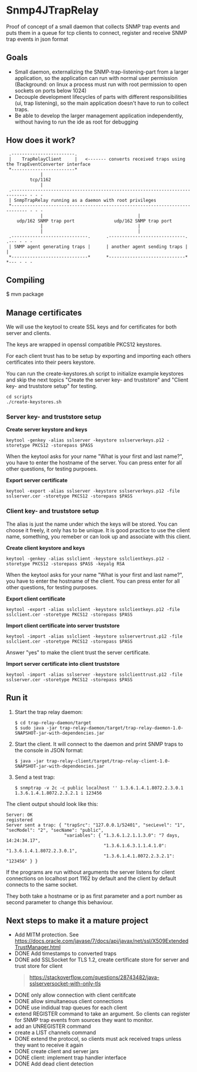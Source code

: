 # Snmp4JTrapRelay

Proof of concept of a small daemon that collects SNMP trap events and puts them in a queue
for tcp clients to connect, register and receive SNMP trap events in json format

## Goals 
 - Small daemon, externalizing the SNMP-trap-listening-part from a larger application, so the application can run with normal user permission
   (Background: on linux a process must run with root permission to open sockets on ports below 1024)
 - Decouple development lifecycles of parts with different responsibilities (ui, trap listening), so the main application doesn't have to run to collect traps.
 - Be able to develop the larger management application independently, without having to run the ide as root for debugging


## How does it work?

```
 .------------------------.
 |    TrapRelayClient     |   <------- converts received traps using the TrapEventConverter interface
 *------------------------*
             |
         tcp/1162
             |
 .---------------------------------------------------------------------------- - - -
 | SnmpTrapRelay running as a daemon with root privileges
 *---------------------------------------------------------------------------- - - -
             |                                    |
    udp/162 SNMP trap port               udp/162 SNMP trap port
             |                                    |
             |                                    |
 .-----------------------------.      .-----------------------------.     .--- - - -
 | SNMP agent generating traps |      | another agent sending traps |     |
 *-----------------------------*      *-----------------------------*     *--- - - -
```

## Compiling

$ mvn package


## Manage certificates 

We will use the keytool to create SSL keys and for certificates for both server and clients.

The keys are wrapped in openssl compatible PKCS12 keystores.

For each client trust has to be setup by exporting and importing each others certificates into their peers keystore.

You can run the create-keystores.sh script to initialize example keystores and skip the next topics "Create the server key- and truststore" and
"Client key- and truststore setup" for testing.
``` 
cd scripts
./create-keystores.sh
```

### Server key- and truststore setup

**Create server keystore and keys**
```
keytool -genkey -alias sslserver -keystore sslserverkeys.p12 -storetype PKCS12 -storepass $PASS
```
When the keytool asks for your name "What is your first and last name?", you have to enter the hostname of the server.
You can press enter for all other questions, for testing purposes.


**Export server certificate**
```
keytool -export -alias sslserver -keystore sslserverkeys.p12 -file sslserver.cer -storetype PKCS12 -storepass $PASS
```


### Client key- and truststore setup

The alias is just the name under which the keys will be stored. You can choose it freely, it only has to be unique.
It is good practice to use the client name, something, you remeber or can look up and associate with this client.


**Create client keystore and keys**
```
keytool -genkey -alias sslclient -keystore sslclientkeys.p12 -storetype PKCS12 -storepass $PASS -keyalg RSA
```
When the keytool asks for your name "What is your first and last name?", you have to enter the hostname of the client.
You can press enter for all other questions, for testing purposes.

**Export client certificate**
```
keytool -export -alias sslclient -keystore sslclientkeys.p12 -file sslclient.cer -storetype PKCS12 -storepass $PASS
```

**Import client certificate into server truststore**
```
keytool -import -alias sslclient -keystore sslservertrust.p12 -file sslclient.cer -storetype PKCS12 -storepass $PASS
```
Answer "yes" to make the client trust the server certificate.

**Import server certificate into client truststore**
```
keytool -import -alias sslserver -keystore sslclienttrust.p12 -file sslserver.cer -storetype PKCS12 -storepass $PASS
```

## Run it

1. Start the trap relay daemon:

    ```
    $ cd trap-relay-daemon/target  
    $ sudo java -jar trap-relay-daemon/target/trap-relay-daemon-1.0-SNAPSHOT-jar-with-dependencies.jar
    ```
    
2. Start the client. It will connect to the daemon and print SNMP traps to the console in JSON format:

    ```
    $ java -jar trap-relay-client/target/trap-relay-client-1.0-SNAPSHOT-jar-with-dependencies.jar
    ```
    
3. Send a test trap:

    ```    
    $ snmptrap -v 2c -c public localhost '' 1.3.6.1.4.1.8072.2.3.0.1 1.3.6.1.4.1.8072.2.3.2.1 i 123456
    ```

The client output should look like this:

```
Server: OK
registered
Server sent a trap: { "trapSrc": "127.0.0.1/52401", "secLevel": "1", "secModel": "2", "secName": "public", 
                      "variables": { "1.3.6.1.2.1.1.3.0": "7 days, 14:24:34.17",
                                     "1.3.6.1.6.3.1.1.4.1.0": "1.3.6.1.4.1.8072.2.3.0.1",
                                     "1.3.6.1.4.1.8072.2.3.2.1": "123456" } }
```

If the programs are run without arguments the server listens for client connections on localhost port 1162 by default
and the client by default connects to the same socket.

They both take a hostname or ip as first parameter and a port number as second parameter to change this behaviour. 



## Next steps to make it a mature project

   - Add MITM protection. See https://docs.oracle.com/javase/7/docs/api/javax/net/ssl/X509ExtendedTrustManager.html
   - DONE Add timestamps to converted traps
   - DONE add SSLSocket for TLS 1.2, create certificate store for server and trust store for client
        > https://stackoverflow.com/questions/28743482/java-sslserversocket-with-only-tls
   - DONE only allow connection with client ceritifcate
   - DONE allow simultaneous client connections
   - DONE use indidual trap queues for each client
   - extend REGISTER command to take an argument. So clients can register for SNMP trap events
     from sources they want to monitor.
   - add an UNREGISTER command
   - create a LIST channels command
   - DONE extend the protocol, so clients must ack received traps unless they want to receive it again 
   - DONE create client and server jars
   - DONE client: implement trap handler interface
   - DONE Add dead client detection
